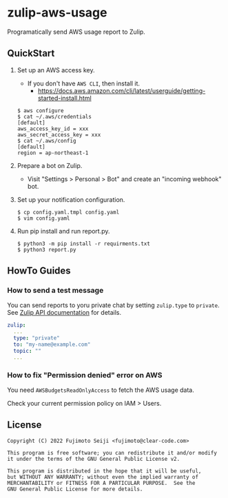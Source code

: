 # zulip-aws-usage

Programatically send AWS usage report to Zulip.

## QuickStart

1. Set up an AWS access key.

   * If you don't have `AWS CLI`, then install it.
      * https://docs.aws.amazon.com/cli/latest/userguide/getting-started-install.html

   ```console
   $ aws configure
   $ cat ~/.aws/credentials
   [default]
   aws_access_key_id = xxx
   aws_secret_access_key = xxx
   $ cat ~/.aws/config
   [default]
   region = ap-northeast-1
   ```

2. Prepare a bot on Zulip.

   * Visit "Settings > Personal > Bot" and create an "incoming webhook" bot.

3. Set up your notification configuration.

   ```console
   $ cp config.yaml.tmpl config.yaml
   $ vim config.yaml
   ```

4. Run pip install and run report.py.

   ```console
   $ python3 -m pip install -r requirments.txt
   $ python3 report.py
   ```

## HowTo Guides

### How to send a test message

You can send reports to yoru private chat by setting `zulip.type` to `private`.
See [Zulip API documentation](https://zulip.com/api/send-message) for details.

```yaml
zulip:
  ...
  type: "private"
  to: "my-name@example.com"
  topic: ""
  ...
```

### How to fix "Permission denied" error on AWS

You need `AWSBudgetsReadOnlyAccess` to fetch the AWS usage data.

Check your current permission policy on IAM > Users.

## License

```
Copyright (C) 2022 Fujimoto Seiji <fujimoto@clear-code.com>

This program is free software; you can redistribute it and/or modify
it under the terms of the GNU General Public License v2.

This program is distributed in the hope that it will be useful,
but WITHOUT ANY WARRANTY; without even the implied warranty of
MERCHANTABILITY or FITNESS FOR A PARTICULAR PURPOSE.  See the
GNU General Public License for more details.
```
